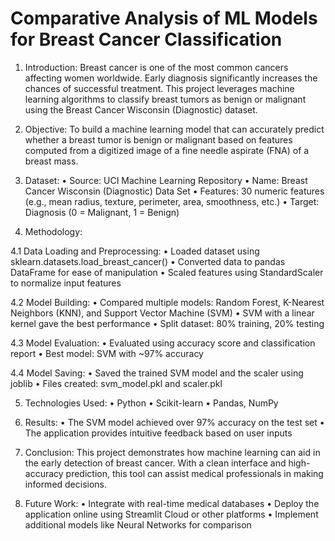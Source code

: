 # Comparative Analysis of ML Models for Breast Cancer Classification  

1. Introduction:
 Breast cancer is one of the most common cancers affecting women worldwide. Early diagnosis significantly increases the chances of successful treatment. This project leverages machine learning algorithms to classify breast tumors as benign or malignant using the Breast Cancer Wisconsin (Diagnostic) dataset.

2. Objective:
    To build a machine learning model that can accurately predict whether a breast tumor is benign or malignant based on features computed from a digitized image of a fine needle aspirate (FNA) of a breast mass.
   
3. Dataset:
•	Source: UCI Machine Learning Repository
•	Name: Breast Cancer Wisconsin (Diagnostic) Data Set
•	Features: 30 numeric features (e.g., mean radius, texture, perimeter, area, smoothness, etc.)
•	Target: Diagnosis (0 = Malignant, 1 = Benign)


4. Methodology:
   
4.1 Data Loading and Preprocessing:
•	Loaded dataset using sklearn.datasets.load_breast_cancer()
•	Converted data to pandas DataFrame for ease of manipulation
•	Scaled features using StandardScaler to normalize input features

4.2 Model Building:
•	Compared multiple models: Random Forest, K-Nearest Neighbors (KNN), and Support Vector Machine (SVM)
•	SVM with a linear kernel gave the best performance
•	Split dataset: 80% training, 20% testing

4.3 Model Evaluation:
•	Evaluated using accuracy score and classification report
•	Best model: SVM with ~97% accuracy

4.4 Model Saving:
•	Saved the trained SVM model and the scaler using joblib
•	Files created: svm_model.pkl and scaler.pkl


5. Technologies Used:
•	Python
•	Scikit-learn
•	Pandas, NumPy

6. Results:
•	The SVM model achieved over 97% accuracy on the test set
•	The application provides intuitive feedback based on user inputs

7. Conclusion:
This project demonstrates how machine learning can aid in the early detection of breast cancer. With a clean interface and high-accuracy prediction, this tool can assist medical professionals in making informed decisions.

8. Future Work:
•	Integrate with real-time medical databases
•	Deploy the application online using Streamlit Cloud or other platforms
•	Implement additional models like Neural Networks for comparison

